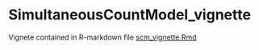# SimultaneousCountModel_vignette


Vignete contained in R-markdown file [scm_vignette.Rmd](https://github.com/geryan/SimultaneousCountModel_vignette/blob/master/scm_vignette.Rmd)

